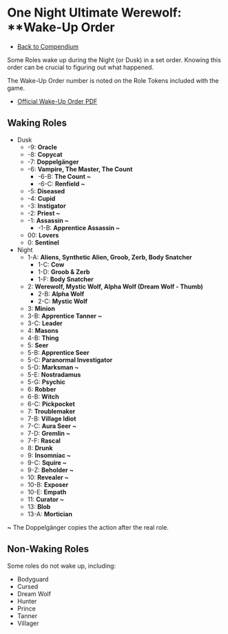 # One Night Ultimate Werewolf: **Wake-Up Order

- [Back to Compendium](/fake-fan-adam/view/werewolf~compendium)

Some Roles wake up during the Night (or Dusk) in a set order.
Knowing this order can be crucial to figuring out what happened.

The Wake-Up Order number is noted on the Role Tokens included with the game.

- [Official Wake-Up Order PDF](https://cdn.shopify.com/s/files/1/0740/4855/files/Wake_Order_5.0.pdf?38)

## Waking Roles

- Dusk  
  - -9: **Oracle**
  - -8: **Copycat**
  - -7: **Doppelgänger**  
  - -6: **Vampire, The Master, The Count**
      - -6-B: **The Count ~**
      - -6-C: **Renfield ~**  
  - -5: **Diseased**
  - -4: **Cupid**
  - -3: **Instigator**  
  - -2: **Priest ~**
  - -1: **Assassin ~**
      - -1-B: **Apprentice Assassin ~**
  - 00: **Lovers**
  - 0: **Sentinel**
- Night  
  - 1-A: **Aliens, Synthetic Alien, Groob, Zerb, Body Snatcher**
      - 1-C: **Cow**
      - 1-D: **Groob & Zerb**  
      - 1-F: **Body Snatcher** 
  - 2: **Werewolf, Mystic Wolf, Alpha Wolf (Dream Wolf - Thumb)** 
      - 2-B: **Alpha Wolf** 
      - 2-C: **Mystic Wolf** 
  - 3: **Minion** 
  - 3-B: **Apprentice Tanner ~**   
  - 3-C: **Leader** 
  - 4: **Masons** 
  - 4-B: **Thing** 
  - 5: **Seer** 
  - 5-B: **Apprentice Seer**   
  - 5-C: **Paranormal Investigator**   
  - 5-D: **Marksman ~** 
  - 5-E: **Nostradamus** 
  - 5-G: **Psychic** 
  - 6: **Robber** 
  - 6-B: **Witch** 
  - 6-C: **Pickpocket**   
  - 7: **Troublemaker** 
  - 7-B: **Village Idiot**   
  - 7-C: **Aura Seer ~** 
  - 7-D: **Gremlin ~** 
  - 7-F: **Rascal** 
  - 8: **Drunk** 
  - 9: **Insomniac ~**   
  - 9-C: **Squire ~** 
  - 9-Z: **Beholder ~**  
  - 10: **Revealer ~** 
  - 10-B: **Exposer** 
  - 10-E: **Empath** 
  - 11: **Curator ~** 
  - 13: **Blob** 
  - 13-A: **Mortician**   
  
**~** The Doppelgänger copies the action after the real role.

## Non-Waking Roles

Some roles do not wake up, including:

- Bodyguard
- Cursed
- Dream Wolf
- Hunter
- Prince
- Tanner
- Villager
